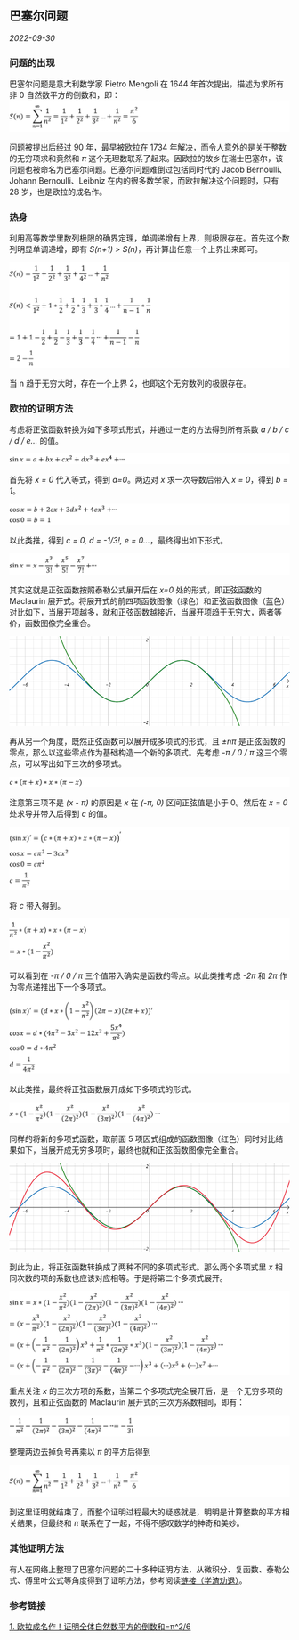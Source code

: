 ## 巴塞尔问题

*2022-09-30*

### 问题的出现

巴塞尔问题是意大利数学家 Pietro Mengoli 在 1644 年首次提出，描述为求所有非 0 自然数平方的倒数和，即：
![](./sum.png)

问题被提出后经过 90 年，最早被欧拉在 1734 年解决，而令人意外的是关于整数的无穷项求和竟然和 *π* 这个无理数联系了起来。因欧拉的故乡在瑞士巴塞尔，该问题也被命名为巴塞尔问题。巴塞尔问题难倒过包括同时代的 Jacob Bernoulli、Johann Bernoulli、Leibniz 在内的很多数学家，而欧拉解决这个问题时，只有 28 岁，也是欧拉的成名作。

### 热身

利用高等数学里数列极限的确界定理，单调递增有上界，则极限存在。首先这个数列明显单调递增，即有 *S(n+1) > S(n)*，再计算出任意一个上界出来即可。

![](./worm-up.png)

当 n 趋于无穷大时，存在一个上界 2，也即这个无穷数列的极限存在。

### 欧拉的证明方法

考虑将正弦函数转换为如下多项式形式，并通过一定的方法得到所有系数 *a / b / c / d / e...* 的值。

![](./duoxiangshi.png)

首先将 *x = 0* 代入等式，得到 *a=0*。两边对 *x* 求一次导数后带入 *x = 0*，得到 *b = 1*。

![](./one-derivation.png)

以此类推，得到 *c = 0, d = -1/3!, e = 0...*，最终得出如下形式。

![](./sin-to-mac.png)

其实这就是正弦函数按照泰勒公式展开后在 *x=0* 处的形式，即正弦函数的 Maclaurin 展开式。将展开式的前四项函数图像（绿色）和正弦函数图像（蓝色）对比如下，当展开项越多，就和正弦函数越接近，当展开项趋于无穷大，两者等价，函数图像完全重合。

![](./compare.bmp)

再从另一个角度，既然正弦函数可以展开成多项式的形式，且 *±nπ* 是正弦函数的零点，那么以这些零点作为基础构造一个新的多项式。先考虑 *-π / 0 / π* 这三个零点，可以写出如下三次的多项式。

![](./three-item.png)

注意第三项不是 *(x - π)* 的原因是 *x* 在 *(-π, 0)* 区间正弦值是小于 0。然后在 *x = 0* 处求导并带入后得到 *c* 的值。

![](./c-value.png)

将 *c* 带入得到。

![](./three-item-eq.png)

可以看到在 *-π / 0 / π* 三个值带入确实是函数的零点。以此类推考虑 *-2π* 和 *2π* 作为零点递推出下一个多项式。

![](./d-value.png)

以此类推，最终将正弦函数展开成如下多项式的形式。

![](./n-new.png)

同样的将新的多项式函数，取前面 5 项因式组成的函数图像（红色）同时对比结果如下，当展开成无穷多项时，最终也就和正弦函数图像完全重合。

![](./3-compare.bmp)

到此为止，将正弦函数转换成了两种不同的多项式形式。那么两个多项式里 *x* 相同次数的项的系数也应该对应相等。于是将第二个多项式展开。

![](./zhankai.png)

重点关注 *x* 的三次方项的系数，当第二个多项式完全展开后，是一个无穷多项的数列，且和正弦函数的 Maclaurin 展开式的三次方系数相同，即有：

![](./final-eq.png)

整理两边去掉负号再乘以 *π* 的平方后得到

![](./sum.png)

到这里证明就结束了，而整个证明过程最大的疑惑就是，明明是计算整数的平方相关结果，但最终和 *π* 联系在了一起，不得不感叹数学的神奇和美妙。

### 其他证明方法

有人在网络上整理了巴塞尔问题的二十多种证明方法，从微积分、复函数、泰勒公式、傅里叶公式等角度得到了证明方法，参考阅读[链接（学渣劝退）](https://www.cnblogs.com/misaka01034/p/BaselProof.html)。

### 参考链接
[1. 欧拉成名作！证明全体自然数平方的倒数和=π^2/6](https://www.bilibili.com/video/BV1cb411r7ac/?vd_source=9454d2431b3d9551fbf15ca6dda64986)  